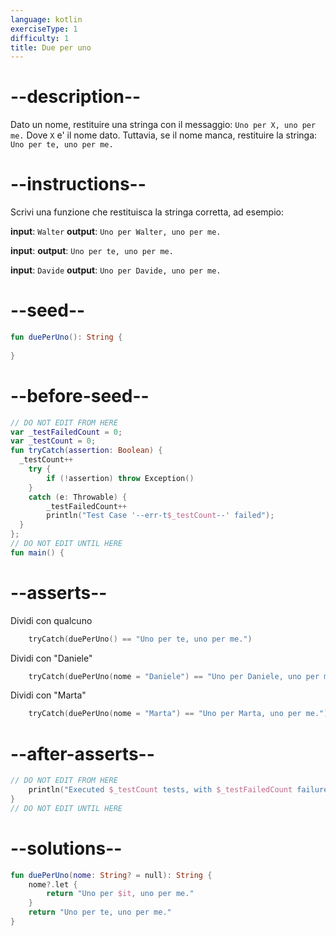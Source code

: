 ```yaml
---
language: kotlin
exerciseType: 1
difficulty: 1
title: Due per uno
---
```


# --description--

Dato un nome, restituire una stringa con il messaggio:
`Uno per X, uno per me.`
Dove `X` e' il nome dato.
Tuttavia, se il nome manca, restituire la stringa:
`Uno per te, uno per me.`

# --instructions--

Scrivi una funzione che restituisca la stringa corretta, ad esempio:

**input**: `Walter`
**output**: `Uno per Walter, uno per me.`

**input**:
**output**: `Uno per te, uno per me.`

**input**: `Davide`
**output**: `Uno per Davide, uno per me.`

# --seed--

```kotlin
fun duePerUno(): String {
    
}
```

# --before-seed--

```kotlin
// DO NOT EDIT FROM HERE
var _testFailedCount = 0;
var _testCount = 0;
fun tryCatch(assertion: Boolean) {
  _testCount++
    try { 
        if (!assertion) throw Exception()
    }
    catch (e: Throwable) {
        _testFailedCount++
        println("Test Case '--err-t$_testCount--' failed");
  }
};
// DO NOT EDIT UNTIL HERE
fun main() {
```

# --asserts--

Dividi con qualcuno

```kotlin
    tryCatch(duePerUno() == "Uno per te, uno per me.")
```

Dividi con "Daniele"

```kotlin
    tryCatch(duePerUno(nome = "Daniele") == "Uno per Daniele, uno per me.")
```

Dividi con "Marta"

```kotlin
    tryCatch(duePerUno(nome = "Marta") == "Uno per Marta, uno per me.")
```

# --after-asserts--

```kotlin
// DO NOT EDIT FROM HERE 
    println("Executed $_testCount tests, with $_testFailedCount failures");
}
// DO NOT EDIT UNTIL HERE
```

# --solutions--

```kotlin
fun duePerUno(nome: String? = null): String {
    nome?.let {
        return "Uno per $it, uno per me."
    }
    return "Uno per te, uno per me."
}
```


